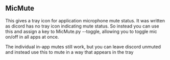 MicMute
-------

This gives a tray icon for application microphone mute status. It was
written as dicord has no tray icon indicating mute status. So instead
you can use this and assign a key to MicMute.py --toggle, allowing you
to toggle mic on/off in all apps at once.

The individual in-app mutes still work, but you can leave discord
unmuted and instead use this to mute in a way that appears in the tray

